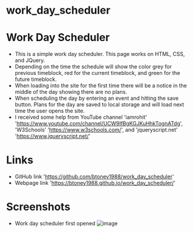 # work_day_scheduler

# Work Day Scheduler
 - This is a simple work day scheduler. This page works on HTML, CSS, and JQuery. 
 - Depending on the time the schedule will show the color grey for previous timeblock, red for the current timeblock, and green for the future timeblock.
 - When loading into the site for the first time there will be a notice in the middle of the day showing there are no plans. 
 - When scheduling the day by entering an event and hitting the save button. Plans for the day are saved to local storage and will load next time the user opens the site. 
 - I received some help from YouTube channel 'iamrohit' 'https://www.youtube.com/channel/UCW9IfBgKGJKuHhkTognATdg', 'W3Schools' 'https://www.w3schools.com/', and 'jqueryscript.net' 'https://www.jqueryscript.net/'


# Links
 - GitHub link 'https://github.com/btoney1988/work_day_scheduler'
 - Webpage link 'https://btoney1988.github.io/work_day_scheduler/'


# Screenshots
 - Work day scheduler first opened
 ![image](https://user-images.githubusercontent.com/68873509/93024242-f3257400-f5c2-11ea-9c7f-5ce6d5497c29.png)